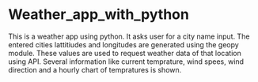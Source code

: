 # Weather_app_with_python
This is a weather app using python. It asks user for a city name input. The entered cities lattitiudes and longitudes are generated using the geopy module. These values are used to request 
weather data of that location using API. Several information like current temprature, wind spees, wind direction and a  hourly chart of tempratures is shown.
